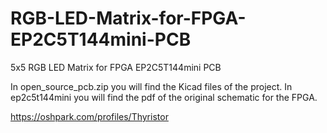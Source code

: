 # RGB-LED-Matrix-for-FPGA-EP2C5T144mini-PCB
5x5 RGB LED Matrix for FPGA EP2C5T144mini PCB

In open_source_pcb.zip you will find the Kicad files of the project.
In ep2c5t144mini you will find the pdf of the original schematic for the FPGA.

https://oshpark.com/profiles/Thyristor
